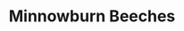 ---
title: "Minnowburn Beeches"
address: "Warden's Office, Minnowburn Warden's Office Ballynahatty Road, Belfast, Co. Antrim, BT8 8LE"
tel: "+44 (0)28 9064 7787"
county: "Antrim"
category: "Parks"
type: "Content"
lat: "54.59572982788086"
lng: "-5.936308860778809"
---